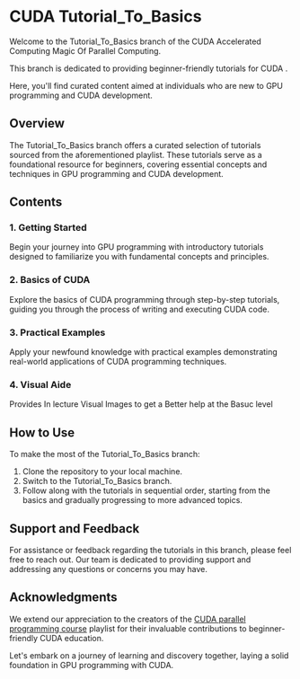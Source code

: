 # CUDA Tutorial_To_Basics 

Welcome to the Tutorial_To_Basics branch of the CUDA Accelerated Computing Magic Of Parallel Computing.

This branch is dedicated to providing beginner-friendly tutorials for CUDA .

Here, you'll find curated content aimed at individuals who are new to GPU programming and CUDA development.

## Overview

The Tutorial_To_Basics branch offers a curated selection of tutorials sourced from the aforementioned playlist. These tutorials serve as a foundational resource for beginners, covering essential concepts and techniques in GPU programming and CUDA development.

## Contents

### 1. Getting Started
Begin your journey into GPU programming with introductory tutorials designed to familiarize you with fundamental concepts and principles.

### 2. Basics of CUDA
Explore the basics of CUDA programming through step-by-step tutorials, guiding you through the process of writing and executing CUDA code.

### 3. Practical Examples
Apply your newfound knowledge with practical examples demonstrating real-world applications of CUDA programming techniques.

### 4. Visual Aide
Provides In lecture Visual Images to get a Better help at the Basuc level

## How to Use

To make the most of the Tutorial_To_Basics branch:

1. Clone the repository to your local machine.
2. Switch to the Tutorial_To_Basics branch.
3. Follow along with the tutorials in sequential order, starting from the basics and gradually progressing to more advanced topics.

## Support and Feedback

For assistance or feedback regarding the tutorials in this branch, please feel free to reach out. Our team is dedicated to providing support and addressing any questions or concerns you may have.

## Acknowledgments

We extend our appreciation to the creators of the [CUDA parallel programming course](https://www.youtube.com/playlist?list=PLBQlPZZ80yqRVrt99CsmYY77MLaenKVa8) playlist for their invaluable contributions to beginner-friendly CUDA education.

Let's embark on a journey of learning and discovery together, laying a solid foundation in GPU programming with CUDA.
